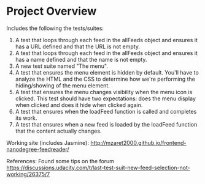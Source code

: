 # Project Overview

Includes the following the tests/suites:
1. A test that loops through each feed in the allFeeds object and ensures it has a URL defined and that the URL is not empty.
2. A test that loops through each feed in the allFeeds object and ensures it has a name defined and that the name is not empty.
3. A new test suite named "The menu".
4. A test that ensures the menu element is hidden by default. You'll have to analyze the HTML and the CSS to determine how we're performing the hiding/showing of the menu element.
5. A test that ensures the menu changes visibility when the menu icon is clicked. This test should have two expectations: does the menu display when clicked and does it hide when clicked again.
6. A test that ensures when the loadFeed function is called and completes its work.
7. A test that ensures when a new feed is loaded by the loadFeed function that the content actually changes. 

Working site (includes Jasmine): http://mzaret2000.github.io/frontend-nanodegree-feedreader/

References: Found some tips on the forum https://discussions.udacity.com/t/last-test-suit-new-feed-selection-not-working/26375/7
